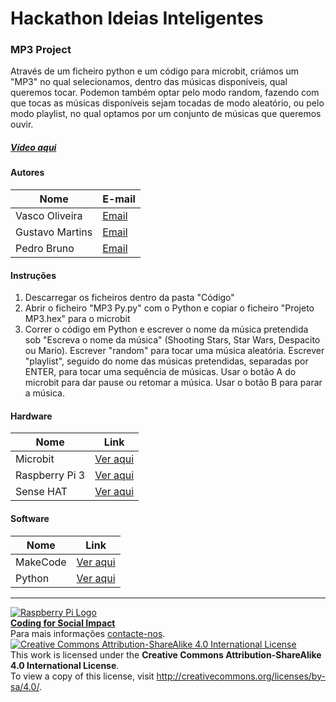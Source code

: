 ﻿# Hackathon Ideias Inteligentes

### MP3 Project

   Através de um ficheiro python e um código para microbit, criámos um "MP3" no qual selecionamos, dentro das músicas disponíveis, qual queremos tocar. Podemon também optar pelo modo random, fazendo com que tocas as músicas disponíveis sejam tocadas de modo aleatório, ou pelo modo playlist, no qual optamos por um conjunto de músicas que queremos ouvir.
  
##### [Vídeo aqui](Demo/video.mp4?raw=true)  
  
#### Autores  

|Nome  |E-mail  |  
|---|---|    
|Vasco Oliveira  |[Email](vascofilipeoliveira@gmail.com)  |  
|Gustavo Martins  |[Email](gustavosamartins@gmail.com)  |  
|Pedro Bruno  |[Email](pedropinhobruno@gmail.com)  |   

#### Instruções

1. Descarregar os ficheiros dentro da pasta "Código"
2. Abrir o ficheiro "MP3 Py.py" com o Python e copiar o ficheiro "Projeto MP3.hex" para o microbit
3. Correr o código em Python e escrever o nome da música pretendida sob "Escreva o nome da música" (Shooting Stars, Star Wars, Despacito ou Mario). Escrever "random" para tocar uma música aleatória. Escrever "playlist", seguido do nome das músicas pretendidas, separadas por ENTER, para tocar uma sequência de músicas. Usar o botão A do microbit para dar pause ou retomar a música. Usar o botão B para parar a música.

#### Hardware  

|Nome  |Link  | 
|---|---| 
|Microbit|[Ver aqui](https://microbit.org/) |    
|Raspberry Pi 3  |[Ver aqui](http://www.raspberrypi.org)  |  
|Sense HAT  |[Ver aqui](https://www.raspberrypi.org/products/sense-hat/)  |

#### Software  

|Nome  |Link  |  
|---|---|    
|MakeCode  |[Ver aqui](https://makecode.microbit.org/#)  |  
|Python  |[Ver aqui](https://www.python.org/)  |

***  
[![Raspberry Pi Logo](https://upload.wikimedia.org/wikipedia/en/thumb/c/cb/Raspberry_Pi_Logo.svg/50px-Raspberry_Pi_Logo.svg.png)](http://raspberrypi.org)   
[**Coding for Social Impact**](http://codingforsocialimpact.fe.up.pt)  
Para mais informações [contacte-nos](mailto:hello@codingforsocialimpact.org).  
[![Creative Commons Attribution-ShareAlike 4.0 International License](https://licensebuttons.net/l/by-sa/4.0/88x31.png)](http://creativecommons.org/licenses/by-sa/4.0/)  
This work is licensed under the **Creative Commons Attribution-ShareAlike 4.0 International License**.  
To view a copy of this license, visit http://creativecommons.org/licenses/by-sa/4.0/.  
